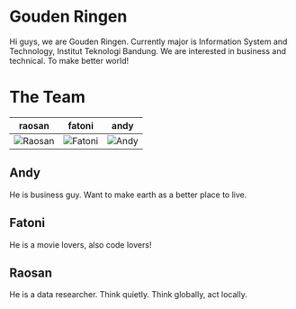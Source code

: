 Gouden Ringen
================

Hi guys, we are Gouden Ringen. 
Currently major is Information System and Technology, Institut Teknologi Bandung.
We are interested in business and technical. To make better world!

The Team
===========================

| raosan | fatoni | andy
|--- |--- |--- 
| ![Raosan](http://jarkomania.com/aset/img/raosan-fikri-lillahi.png) | ![Fatoni](http://jarkomania.com/aset/img/fatoni.jpg) | ![Andy](http://jarkomania.com/aset/img/andy-primawan.png)  

Andy
----------

He is business guy. Want to make earth as a better place to live.

Fatoni
---------

He is a movie lovers, also code lovers!

Raosan
--------

He is a data researcher. Think quietly. Think globally, act locally.

